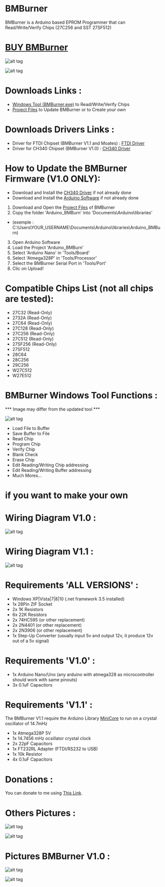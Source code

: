 # BMBurner
BMBurner is a Arduino based EPROM Programmer that can Read/Write/Verify Chips (27C256 and SST 27SF512)

# [BUY BMBurner][]

![alt tag](https://raw.githubusercontent.com/bouletmarc/BMBurner/master/Wiring/BMBurner%20V1.1_TOP.JPG)

![alt tag](https://raw.githubusercontent.com/bouletmarc/BMBurner/master/Wiring/BMBurner%20V1.1_BOTTOM.jpg)

# Downloads Links :
- [Windows Tool (BMBurner.exe)][] to Read/Write/Verify Chips
- [Project Files][] to Update BMBurner or to Create your own

# Downloads Drivers Links :
- Driver for FTDI Chipset (BMBurner V1.1 and Moates) : [FTDI Driver][]
- Driver for CH340 Chipset (BMBurner V1.0) : [CH340 Driver][]

# How to Update the BMBurner Firmware (V1.0 ONLY):
- Download and Install the [CH340 Driver][] if not already done
- Download and Install the [Arduino Software][] if not already done
1. Download and Open the [Project Files][] of BMBurner
2. Copy the folder 'Arduino_BMBurn' into 'Documents\Arduino\libraries'
- (exemple : C:\Users\YOUR_USERNAME\Documents\Arduino\libraries\Arduino_BMBurn)
3. Open Arduino Software
4. Load the Project 'Arduino_BMBurn'
5. Select 'Arduino Nano' in 'Tools/Board'
6. Select 'Atmega328P' in 'Tools/Processor'
7. Select the BMBurner Serial Port in 'Tools/Port'
8. Clic on Upload!

# Compatible Chips List (not all chips are tested):
- 27C32 (Read-Only)
- 2732A (Read-Only)
- 27C64 (Read-Only)
- 27C128 (Read-Only)
- 27C256 (Read-Only)
- 27C512 (Read-Only)
- 27SF256 (Read-Only)
- 27SF512
- 28C64
- 28C256
- 29C256
- W27C512
- W27E512

# BMBurner Windows Tool Functions :

*** Image may differ from the updated tool ***

![alt tag](https://github.com/bouletmarc/BMBurner/blob/master/Wiring/Arduino_Windows_GUI.png)

- Load File to Buffer
- Save Buffer to File
- Read Chip
- Program Chip
- Verify Chip
- Blank Check
- Erase Chip
- Edit Reading/Writing Chip addressing
- Edit Reading/Writing Buffer addressing
- Much Mores...

# if you want to make your own
# Wiring Diagram V1.0 :

![alt tag](https://github.com/bouletmarc/BMBurner/blob/master/Wiring/Wiring_Diagram.png)

# Wiring Diagram V1.1 :

![alt tag](https://github.com/bouletmarc/BMBurner/blob/master/Wiring/Wiring_Diagram_V1.1.png)

# Requirements 'ALL VERSIONS' :

- Windows XP|Vista|7|8|10 (.net framework 3.5 installed)
- 1x 28Pin ZIF Socket
- 2x 1K Resistors
- 6x 22K Resistors
- 2x 74HC595 (or other replacement)
- 2x 2N4401 (or other replacement)
- 2x 2N3906 (or other replacement)
- 1x Step-Up Converter (usually input 5v and output 12v, it produce 12v out of a 5v signal)

# Requirements 'V1.0' :

- 1x Arduino Nano/Uno (any arduino with atmega328 as microcontroller should work with same pinouts)
- 3x 0.1uF Capacitors

# Requirements 'V1.1' :

The BMBurner V1.1 require the Arduino Library [MiniCore][] to run on a crystal oscillator of 14.7mHz

- 1x Atmega328P 5V
- 1x 14.7456 mHz ocsillator crystal clock
- 2x 22pF Capacitors
- 1x FT232RL Adapter (FTDI/RS232 to USB)
- 1x 10k Resistor
- 4x 0.1uF Capacitors

# Donations :

You can donate to me using [This Link][].

# Others Pictures :

![alt tag](https://raw.githubusercontent.com/bouletmarc/BMBurner/master/Wiring/BMBurner%20V1.1_LOTS.JPG)

![alt tag](https://raw.githubusercontent.com/bouletmarc/BMBurner/master/Wiring/FTDI_TO_CN2.JPG)

# Pictures BMBurner V1.0 :

![alt tag](https://raw.githubusercontent.com/bouletmarc/BMBurner/master/Wiring/BMBurner%20V1.0_TOP.JPG)

![alt tag](https://raw.githubusercontent.com/bouletmarc/BMBurner/master/Wiring/BMBurner%20V1.0_LOTS.JPG)

[This Link]: <https://www.paypal.me/bouletmarc>
[Project Files]: <https://github.com/bouletmarc/BMBurner/archive/master.zip>
[Windows Tool (BMBurner.exe)]: <https://github.com/bouletmarc/BMBurner/raw/master/BMBurner.exe>
[Arduino Software]: <https://www.arduino.cc/en/main/software>
[CH340 Driver]: <https://sparks.gogo.co.nz/assets/_site_/downloads/CH34x_Install_Windows_v3_4.zip>
[FTDI Driver]: <http://www.ftdichip.com/Drivers/CDM/CDM21228_Setup.zip>
[MiniCore]: <https://github.com/MCUdude/MiniCore>
[BUY BMBurner]: <https://bmdevs.fwscheckout.com/>

